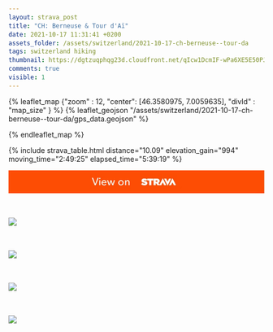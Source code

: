 ```yaml
---
layout: strava_post
title: "CH: Berneuse & Tour d'Aï"
date: 2021-10-17 11:31:41 +0200
assets_folder: /assets/switzerland/2021-10-17-ch-berneuse--tour-da
tags: switzerland hiking
thumbnail: https://dgtzuqphqg23d.cloudfront.net/qIcw1DcmIF-wPa6XE5E50PJQyJaC89RePFmQwhWkIeE-1024x576.jpg
comments: true
visible: 1
---
```



{% leaflet_map {"zoom" : 12,
                  "center": [46.3580975, 7.0059635],
                 "divId" : "map_size" } %}
    {% leaflet_geojson "/assets/switzerland/2021-10-17-ch-berneuse--tour-da/gps_data.geojson" %}

{% endleaflet_map %}





{% include strava_table.html distance="10.09" elevation_gain="994" moving_time="2:49:25" elapsed_time="5:39:19" %}

[![](/assets/strava.jpg)](https://www.strava.com/activities/6128808896)


<br />

![](https://dgtzuqphqg23d.cloudfront.net/qIcw1DcmIF-wPa6XE5E50PJQyJaC89RePFmQwhWkIeE-1024x576.jpg)


<br />

![](https://dgtzuqphqg23d.cloudfront.net/s6n-t5EK5nYZLj3rEGpdfdNoOYWS2C4KgduIMpv9Bbc-1024x576.jpg)


<br />

![](https://dgtzuqphqg23d.cloudfront.net/nQF5LxVLqOTXw-8HhTe0eQ9rYd2CCCE1VzUFefygkxg-1024x576.jpg)


<br />

![](https://dgtzuqphqg23d.cloudfront.net/fyNBiWMaa78w2UVa7-1q_-QubhqsQDLYNdDlYXRwrZQ-1024x576.jpg)
